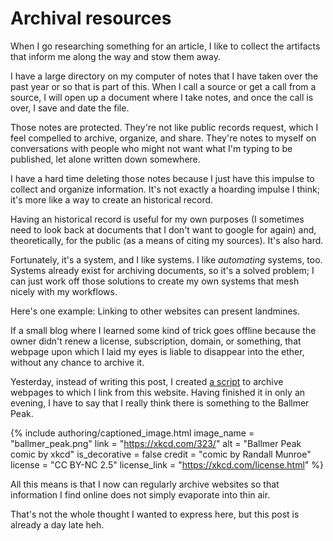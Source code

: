 # Archival resources

When I go researching something for an article, I like to collect the artifacts that inform me along the way and stow them away.

I have a large directory on my computer of notes that I have taken over the past year or so that is part of this. When I call a source or get a call from a source, I will open up a document where I take notes, and once the call is over, I save and date the file.

Those notes are protected. They're not like public records request, which I feel compelled to archive, organize, and share. They're notes to myself on conversations with people who might not want what I'm typing to be published, let alone written down somewhere.

I have a hard time deleting those notes because I just have this impulse to collect and organize information. It's not exactly a hoarding impulse I think; it's more like a way to create an historical record.

Having an historical record is useful for my own purposes (I sometimes need to look back at documents that I don't want to google for again) and, theoretically, for the public (as a means of citing my sources). It's also hard.

Fortunately, it's a system, and I like systems. I like *automating* systems, too. Systems already exist for archiving documents, so it's a solved problem; I can just work off those solutions to create my own systems that mesh nicely with my workflows.

Here's one example: Linking to other websites can present landmines.

If a small blog where I learned some kind of trick goes offline because the owner didn't renew a license, subscription, domain, or something, that webpage upon which I laid my eyes is liable to disappear into the ether, without any chance to archive it.

Yesterday, instead of writing this post, I created [a script](https://github.com/CarterPape/moab.news/blob/master/scripts/archive_all.py) to archive webpages to which I link from this website. Having finished it in only an evening, I have to say that I really think there is something to the Ballmer Peak.

{% include authoring/captioned_image.html
    image_name = "ballmer_peak.png"
    link = "https://xkcd.com/323/"
    alt = "Ballmer Peak comic by xkcd"
    is_decorative = false
    credit = "comic by Randall Munroe"
    license = "CC BY-NC 2.5"
    license_link = "https://xkcd.com/license.html"
%}

All this means is that I now can regularly archive websites so that information I find online does not simply evaporate into thin air.

That's not the whole thought I wanted to express here, but this post is already a day late heh.
